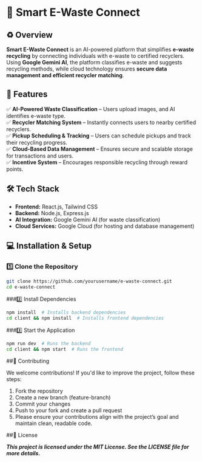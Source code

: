 # 📌 Smart E-Waste Connect  

## ♻️ Overview  
**Smart E-Waste Connect** is an AI-powered platform that simplifies **e-waste recycling** by connecting individuals with e-waste to certified recyclers. Using **Google Gemini AI**, the platform classifies e-waste and suggests recycling methods, while cloud technology ensures **secure data management and efficient recycler matching**.  

## 🚀 Features  
✅ **AI-Powered Waste Classification** – Users upload images, and AI identifies e-waste type.  
✅ **Recycler Matching System** – Instantly connects users to nearby certified recyclers.  
✅ **Pickup Scheduling & Tracking** – Users can schedule pickups and track their recycling progress.  
✅ **Cloud-Based Data Management** – Ensures secure and scalable storage for transactions and users.  
✅ **Incentive System** – Encourages responsible recycling through reward points.  

## 🛠 Tech Stack  
- **Frontend:** React.js, Tailwind CSS  
- **Backend:** Node.js, Express.js  
- **AI Integration:** Google Gemini AI (for waste classification)  
- **Cloud Services:** Google Cloud (for hosting and database management)  

## 💻 Installation & Setup  

### 1️⃣ Clone the Repository  
```bash
git clone https://github.com/yourusername/e-waste-connect.git
cd e-waste-connect
```
###2️⃣ Install Dependencies
```bash
npm install  # Installs backend dependencies
cd client && npm install  # Installs frontend dependencies
```
###3️⃣ Start the Application
```bash
npm run dev  # Runs the backend  
cd client && npm start  # Runs the frontend  
```
##🎯 Contributing

We welcome contributions! If you'd like to improve the project, follow these steps:

1. Fork the repository
2. Create a new branch (feature-branch)
3. Commit your changes
4. Push to your fork and create a pull request
5. Please ensure your contributions align with the project’s goal and maintain clean, readable code.

##📜 License

***This project is licensed under the MIT License. See the LICENSE file for more details.***
